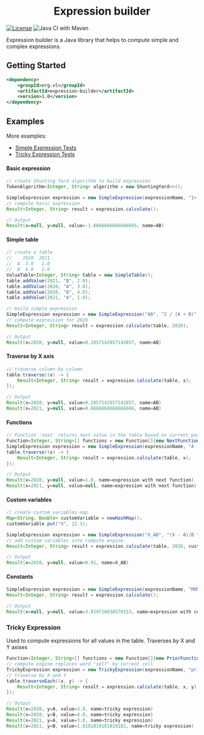 <h1 align="center">Expression builder</h1>

[![License](https://img.shields.io/badge/License-Apache%202.0-blue.svg)](https://opensource.org/licenses/Apache-2.0)
![Java CI with Maven](https://github.com/vlisianskii/expression-builder/workflows/Java%20CI%20with%20Maven/badge.svg)

Expression builder is a Java library that helps to compute simple and complex expressions.


## Getting Started
```xml
<dependency>
    <groupId>org.vl</groupId>
    <artifactId>expression-builder</artifactId>
    <version>1.0</version>
</dependency>
```


## Examples

More examples:
- [Simple Expression Tests](https://github.com/vlisianskii/expression-builder/blob/master/src/test/java/vl/SimpleExpressionTest.java)
- [Tricky Expression Tests](https://github.com/vlisianskii/expression-builder/blob/master/src/test/java/vl/TrickyExpressionTest.java) 

#### Basic expression

```java
// create Shunting Yard algorithm to build expression
TokenAlgorithm<Integer, String> algorithm = new ShuntingYard<>();

SimpleExpression expression = new SimpleExpression(expressionName, "1+(-2/3)*4", algorithm);
// compute basic expression
Result<Integer, String> result = expression.calculate();

// Output
Result(x=null, y=null, value=-1.6666666666666665, name=AB)                                        
```

#### Simple table

```java
// create a table
//    2020  2021
//  A  3.0   1.0
//  B  4.0   2.0                                                                 
ValueTable<Integer, String> table = new SimpleTable();
table.addValue(2021, "B", 2.0);
table.addValue(2020, "A", 3.0);
table.addValue(2020, "B", 4.0);
table.addValue(2021, "A", 1.0);

// build simple expression
SimpleExpression expression = new SimpleExpression("AB", "2 / (A + B)", algorithm);
// compute expression for 2020 
Result<Integer, String> result = expression.calculate(table, 2020);

// Output
Result(x=2020, y=null, value=0.2857142857142857, name=AB)
```

#### Traverse by X axis 

```java
// traverse column by column
table.traverse((x) -> {
    Result<Integer, String> result = expression.calculate(table, x);
});

// Output
Result(x=2020, y=null, value=0.2857142857142857, name=AB)
Result(x=2021, y=null, value=0.6666666666666666, name=AB)
```

#### Functions



```java
// Function 'next' returns next value in the table based on current position
Function<Integer, String>[] functions = new Function[]{new NextFunction()};
SimpleExpression expression = new SimpleExpression(expressionName, "A - next(B)", algorithm, functions);
table.traverse((x) -> {
    Result<Integer, String> result = expression.calculate(table, x);
});

// Output
Result(x=2020, y=null, value=1.0, name=expression with next function)
Result(x=2021, y=null, value=null, name=expression with next function) // there is no 'next' value for current 2021 by X axis
```

#### Custom variables

```java
// create custom variables map
Map<String, Double> customVariable = newHashMap();
customVariable.put("X", 12.1);

SimpleExpression expression = new SimpleExpression("X_AB", "(X - A)/B * 0.4", algorithm);
// add custom variables into compute engine
Result<Integer, String> result = expression.calculate(table, 2020, customVariable);

// Output 
Result(x=2020, y=null, value=0.91, name=X_AB)
```

#### Constants

```java
SimpleExpression expression = new SimpleExpression(expressionName, "MONTHS_COUNT/PI", algorithm);
Result<Integer, String> result = expression.calculate();

// Output  
Result(x=null, y=null, value=3.819718638570153, name=expression with constants)
```

### Tricky Expression

Used to compute expressions for all values in the table. Traverses by X and Y axises

```java
Function<Integer, String>[] functions = new Function[]{new PriorFunction()};
// compute engine replaces word "self" by current cell
TrickyExpression expression = new TrickyExpression(expressionName, "prior(self)/self", algorithm, functions);
// traverse by X and Y
table.traverseEach((x, y) -> {
    Result<Integer, String> result = expression.calculate(table, x, y);
});

// Output  
Result(x=2020, y=A, value=3.0, name=tricky expression)
Result(x=2020, y=B, value=4.0, name=tricky expression)
Result(x=2021, y=A, value=3.0, name=tricky expression)
Result(x=2021, y=B, value=1.8181818181818181, name=tricky expression)
```